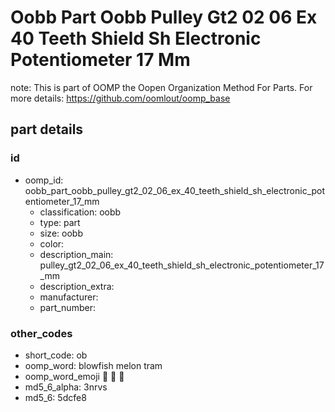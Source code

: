 # Oobb Part Oobb Pulley Gt2 02 06 Ex 40 Teeth Shield Sh Electronic Potentiometer 17 Mm  

note: This is part of OOMP the Oopen Organization Method For Parts. For more details: https://github.com/oomlout/oomp_base

##  part details





### id
* oomp_id: oobb_part_oobb_pulley_gt2_02_06_ex_40_teeth_shield_sh_electronic_potentiometer_17_mm
  * classification: oobb
  * type: part
  * size: oobb
  * color: 
  * description_main: pulley_gt2_02_06_ex_40_teeth_shield_sh_electronic_potentiometer_17_mm
  * description_extra: 
  * manufacturer: 
  * part_number: 

### other_codes
* short_code: ob
* oomp_word: blowfish melon tram
* oomp_word_emoji :blowfish: :melon: :tram:
* md5_6_alpha: 3nrvs
* md5_6: 5dcfe8